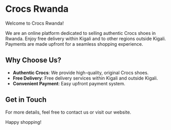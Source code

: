 # Crocs Rwanda

Welcome to Crocs Rwanda! 

We are an online platform dedicated to selling authentic Crocs shoes in Rwanda. Enjoy free delivery within Kigali and to other regions outside Kigali. Payments are made upfront for a seamless shopping experience.

## Why Choose Us?
- **Authentic Crocs**: We provide high-quality, original Crocs shoes.
- **Free Delivery**: Free delivery services within Kigali and outside Kigali.
- **Convenient Payment**: Easy upfront payment system.

## Get in Touch
For more details, feel free to contact us or visit our website.

Happy shopping!
